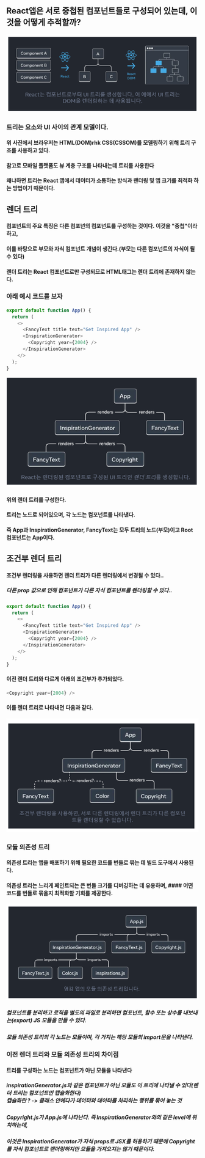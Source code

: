 ## React앱은 서로 중첩된 컴포넌트들로 구성되어 있는데, 이것을 어떻게 추적할까?

 
![](image1.png)


### 트리는 요소와 UI 사이의 관계 모델이다.

#### 위 사진에서 브라우저는 HTML(DOM)rhk CSS(CSSOM)를 모델링하기 위해 트리 구조를 사용하고 있다.

#### 참고로 모바일 플랫폼도 뷰 계층 구조를 나타내는데 트리를 사용한다

#### 왜냐하면 트리는 React 앱에서 데이터가 소통하는 방식과 랜더링 및 앱 크기를 최적화 하는 방법이기 때문이다.

 
## 렌더 트리
#### 컴포넌트의 주요 특징은 다른 컴포넌의 컴포넌트를 구성하는 것이다. 이것을 "중첩"이라 하고, 

#### 이를 바탕으로 부모와 자식 컴포넌트 개념이 생긴다.(부모는 다른 컴포넌트의 자식이 될 수 있다)

#### 렌더 트리는 React 컴포넌트로만 구성되므로 HTML태그는 렌더 트리에 존재하지 않는다.


### 아래 예시 코드를 보자

 
```javascript
export default function App() {
  return (
    <>
      <FancyText title text="Get Inspired App" />
      <InspirationGenerator>
        <Copyright year={2004} />
      </InspirationGenerator>
    </>
  );
}
```

![](image2.png)

#### 위의 렌더 트리를 구성한다.

#### 트리는 노드로 되어있으며, 각 노드는 컴포넌트를 나타낸다.

#### 즉 App과 InspirationGenerator, FancyText는 모두 트리의 노드(부모)이고 Root 컴포넌트는 App이다.

## 조건부 렌더 트리
 

#### 조건부 렌더링을 사용하면 렌더 트리가 다른 렌더링에서 변경될 수 있다..

##### 다른 prop 값으로 인해 컴포넌트가 다른 자식 컴포넌트를 렌더링할 수 있다..

```javascript
export default function App() {
  return (
    <>
      <FancyText title text="Get Inspired App" />
      <InspirationGenerator>
        <Copyright year={2004} />
      </InspirationGenerator>
    </>
  );
}
```

#### 이전 렌더 트리와 다르게 아래의 조건부가 추가되었다.

```javascript
<Copyright year={2004} />
 ```

#### 이를 렌더 트리로 나타내면 다음과 같다.
![](image3.png)
 
### 모듈 의존성 트리
#### 의존성 트리는 앱을 배포하기 위해 필요한 코드를 번들로 묶는 데 빌드 도구에서 사용된다.
#### 의존성 트리는 느리게 페인트되는 큰 번들 크기를 디버깅하는 데 유용하며, #### 어떤 코드를 번들로 묶을지 최적화할 기회를 제공한다.
![](image4.png)
 

##### 컴포넌트를 분리하고 로직을 별도의 파일로 분리하면 컴포넌트, 함수 또는 상수를 내보내는(export) JS 모듈을 만들 수 있다.

##### 모듈 의존성 트리의 각 노드는 모듈이며, 각 가지는 해당 모듈의 import문을 나타낸다.

### 이전 렌더 트리와 모듈 의존성 트리의 차이점
#### 트리를 구성하는 노드는 컴포넌트가 아닌 모듈을 나타낸다
##### inspirationGenerator.js와 같은 컴포넌트가 아닌 모듈도 이 트리에 나타낼 수 있다(렌더 트리는 컴포넌트만 캡슐화한다) <br>캡슐화란 ? -> 클래스 안에다가 데이터와 데이터를 처리하는 행위를 묶어 놓는 것
##### Copyright.js가 App.js에 나타난다. 즉 InspirationGenerator와의 같은 level에 위치하는데, 
##### 이것은 InspirationGenerator가 자식 props로 JSX를 허용하기 때문에 Copyright를 자식 컴포넌트로 랜더링하지만 모듈을 가져오지는 않기 때문이다.